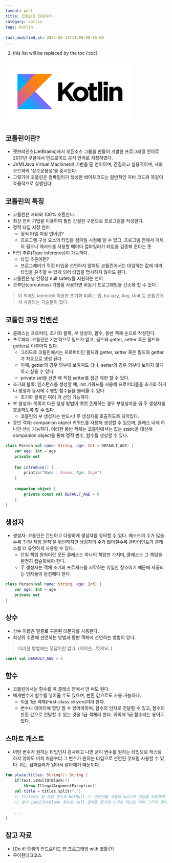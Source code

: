 ```yaml
---
layout: post
title: 코틀린과 친해지자!
category: kotlin
tags: kotlin

last_modified_at: 2023-02-11T14:00:00-15:00
---
```


1. this list will be replaced by the toc
{:toc}


<img src="/assets/img/post-img/kotlin/2023-02-11-kotlin-1/kotlin.png" width=400>

## 코틀린이란?

+ 젯브레인스(JetBrains)에서 오픈소스 그룹을 만들어 개발한 프로그래밍 언어로 2017년 구글에서 안드로이드 공식 언어로 지정하였다.
+ JVM(Java Virtual Machine)에 기반을 둔 언어이며, 간결하고 실용적이며, 자바 코드와의 '상호운용성'을 중시한다.
+ 그렇기에 코틀린은 컴파일러가 생성한 바이트코드는 일반적인 자바 코드와 똑같이 효율적으로 실행된다.


## 코틀린의 특징

+ 코틀린은 자바와 100% 호환한다.
+ 최신 언어 기법을 이용하여 훨씬 간결한 구문으로 프로그램을 작성한다.
+ 정적 타입 지정 언어
    + 정적 타입 지정 언어란?
    + 프로그램 구성 요소의 타입을 컴파일 시점에 알 수 있고, 프로그램 안에서 객체의 필드나 메서드를 사용할 때마다 컴파일러가 타입을 검증해 준다는 뜻
+ 타입 추론(Type inference)이 가능하다.
    + 타입 추론이란?
    + 프로그래머가 직접 타입을 선언하지 않아도 코틀린에서는 대입하는 값에 따라 타입을 유추할 수 있게 되어 타입을 명시하지 않아도 된다. 
+ 코틀린은 널 안정성 null safety를 지원하는 언어
+ 코루틴(coroutines) 기법을 사용하면 비동기 프로그래밍을 간소화 할 수 있다.

> 이 외에도 lateinit을 이용한 초기화 미루는 법, by lazy, Any, Unit 등 코틀린에서 사용되는 기술들이 있다.

## 코틀린 코딩 컨벤션

+ 클래스는 프로퍼티, 초기화 블록, 부 생성자, 함수, 동반 객체 순으로 작성한다.
+ 프로퍼티: 코틀린은 기본적으로 필드가 없고, 필드와 getter, setter 혹은 필드와 getter로 이루어져 있다.
    + 그러므로 코틀린에서는 프로퍼티인 필드와 getter, setter 혹은 필드와 getter가 자동으로 생성 된다.
    + 이때, getter의 경우 외부에 보여져도 되나, setter의 경우 외부에 보이지 않게 하고 싶을 수 있다. 
    + private set을 선언 해 직접 setter를 접근 제한 할 수 있다.
+ 초기화 블록: 인스턴스를 생성할 때, init 키워드를 사용해 프로퍼티들을 초기화 하거나 생성과 동시에 수행할 함수들을 불러올 수 있다.
    + 초기화 블록은 여러 개 선언 가능하다.
+ 부 생성자: 목록이 다른 생성 방법이 여럿 존재하는 경우 부생성자를 둬 주 생성자를 호출하도록 할 수 있다.
    + 코틀린의 부 생성자는 반드시! 주 생성자를 호출하도록 되어있다.
+ 동반 객체: companion object 키워드를 사용해 생성할 수 있으며, 클래스 내에 하나만 생성 가능하다. 이러한 동반 객체는 코틀린에서는 없는 static을 대신해 companion object를 통해 정적 변수, 함수를 생성할 수 있다.

~~~kotlin
class Person(val name: String, age: Int = DEFAULT_AGE) {
    var age: Int = age
    private set

    fun introduce() {
        println("Name : $name, Age: $age")
    }

    companion object {
        private const val DEFAULT_AGE = 0
    }
}
~~~


## 생성자
+ 생성자: 코틀린은 간단하고 다양하게 생성자를 정의할 수 있다. 메소드의 수가 많을수록 '단일 책임 원칙'을 위반하지만 생성자의 수가 많아질수록 클라이언트가 클래스를 더 유연하게 사용할 수 있다.
    + 단일 책임 원칙이란 모든 클래스는 하나의 책임만 가지며, 클래스는 그 책임을 완전히 캡슐화해야 한다.
    + 주 생성자는 객체 초기화 프로세스를 시작하는 유일한 장소이기 때문에 제공되는 인자들이 완전해야 한다.

~~~kotlin
class Person(val name: String, age: Int) {
    var age: Int = age
    private set
}
~~~


## 상수
+ 상수 이름은 밑줄로 구분된 대문자를 사용한다.
+ 최상위 수준에 선언하는 방법과 동반 객체에 선언하는 방법이 있다. 
> 이러한 방법에는 정답이란 없다. (제이슨...멋져요..)

~~~kotlin
const val DEFAULT_AGE = 0
~~~


## 함수
+ 코틀린에서는 함수를 꼭 클래스 안에서 안 써도 된다.
+ 매개변수에 함수를 넣어줄 수도 있으며, 반환 값으로도 사용 가능하다.
    + 이를 1급 객체(First-class citizen)이라 한다.
    + 변수나 데이터에 할당 할 수 있어야하며, 함수의 인자로 전달할 수 있고, 함수의 반환 값으로 전달할 수 있는 것을 1급 객체라 한다. 이외에 1급 함수라는 용어도 있다.

## 스마트 캐스트
+ 어떤 변수가 원하는 타입인지 검사하고 나면 굳이 변수를 원하는 타입으로 캐스팅 하지 않아도 마치 처음부터 그 변수가 원하는 타입으로 선언된 것처럼 사용할 수 있다. 이는 컴파일러가 알아서 알아채기 때문이다.

~~~kotlin
fun place(titles: String?): String {
    if(text.isNullOrBlank()) 
        throw IllegalArgumentException()
    val title = titles.split(",")   
    // titles는 널 허용 변수로 NotNull !! 연산자를 사용해 null이 아님을 보증해야 하지만, 
    // 앞서 isNullOrBlank 함수로 null 검사를 했기에 스마트 캐스트 되어 그러지 않아도 된다.
    
    ...
}
~~~

## 참고 자료
+ [Do it! 깡샘의 안드로이드 앱 프로그래밍 with 코틀린]
+ 우아한테크코스
